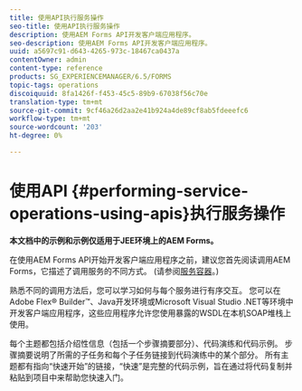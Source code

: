 ```yaml
---
title: 使用API执行服务操作
seo-title: 使用API执行服务操作
description: 使用AEM Forms API开发客户端应用程序。
seo-description: 使用AEM Forms API开发客户端应用程序。
uuid: a5697c91-d643-4265-973c-18467ca0437a
contentOwner: admin
content-type: reference
products: SG_EXPERIENCEMANAGER/6.5/FORMS
topic-tags: operations
discoiquuid: 8fa1426f-f453-45c5-89b9-67038f56c70e
translation-type: tm+mt
source-git-commit: 9cf46a26d2aa2e41b924a4de89cf8ab5fdeeefc6
workflow-type: tm+mt
source-wordcount: '203'
ht-degree: 0%

---
```



# 使用API {#performing-service-operations-using-apis}执行服务操作

**本文档中的示例和示例仅适用于JEE环境上的AEM Forms。**

在使用AEM Forms API开始开发客户端应用程序之前，建议您首先阅读调用AEM Forms，它描述了调用服务的不同方式。 (请参阅[服务容器](/help/forms/developing/service-container.md#service-container)。)

熟悉不同的调用方法后，您可以学习如何与每个服务进行有序交互。 您可以在Adobe Flex® Builder™、Java开发环境或Microsoft Visual Studio .NET等环境中开发客户端应用程序，这些应用程序允许您使用暴露的WSDL在本机SOAP堆栈上使用。

每个主题都包括介绍性信息（包括一个步骤摘要部分）、代码演练和代码示例。 步骤摘要说明了所需的子任务和每个子任务链接到代码演练中的某个部分。 所有主题都有指向“快速开始”的链接，“快速”是完整的代码示例，旨在通过将代码复制并粘贴到项目中来帮助您快速入门。
